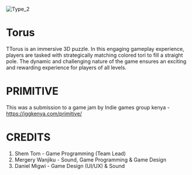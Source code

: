 ![Type_2](https://github.com/shemtomke/Torus/assets/63319003/5e566960-a70c-45ae-86a9-c770b20528ec)

# Torus
 TTorus is an immersive 3D puzzle. In this engaging gameplay experience, players are tasked with strategically matching colored tori to fill a straight pole. The dynamic and challenging nature of the game ensures an exciting and rewarding experience for players of all levels.

# PRIMITIVE
This was a submission to a game jam by Indie games group kenya - https://iggkenya.com/primitive/

# CREDITS

1. Shem Tom - Game Programming (Team Lead)
2. Mergery Wanjiku - Sound, Game Programming & Game Design
3. Daniel Migwi - Game Design (UI/UX) & Sound
